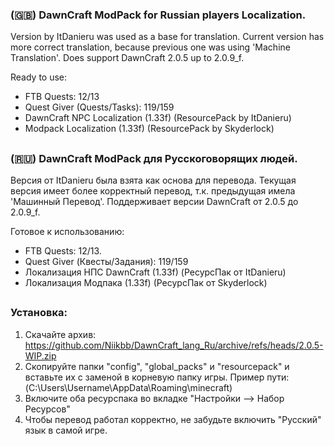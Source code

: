 ### (🇬🇧) DawnCraft ModPack for Russian players Localization.
Version by ItDanieru was used as a base for translation.
Current version has more correct translation, because previous one was using 'Machine Translation'.
Does support DawnCraft 2.0.5 up to 2.0.9_f.

Ready to use:
- FTB Quests: 12/13
- Quest Giver (Quests/Tasks): 119/159
- DawnCraft NPC Localization (1.33f) (ResourcePack by ItDanieru)
- Modpack Localization (1.33f) (ResourcePack by Skyderlock)
##
### (🇷🇺) DawnCraft ModPack для Русскоговорящих людей.
Версия от ItDanieru была взята как основа для перевода.
Текущая версия имеет более корректный перевод, т.к. предыдущая имела 'Машинный Перевод'.
Поддерживает версии DawnCraft от 2.0.5 до 2.0.9_f.

Готовое к использованию:
- FTB Quests: 12/13.
- Quest Giver (Квесты/Задания): 119/159
- Локализация НПС DawnCraft (1.33f) (РесурсПак от ItDanieru)
- Локализация Модпака (1.33f) (РесурсПак от Skyderlock)
##
### Установка:
1. Скачайте архив: https://github.com/Niikbb/DawnCraft_lang_Ru/archive/refs/heads/2.0.5-WIP.zip
2. Скопируйте папки "config", "global_packs" и "resourcepack" и вставьте их с заменой в корневую папку игры. Пример пути: (C:\Users\Username\AppData\Roaming\minecraft)
3. Включите оба ресурспака во вкладке "Настройки --> Набор Ресурсов"
4. Чтобы перевод работал корректно, не забудьте включить "Русский" язык в самой игре.
